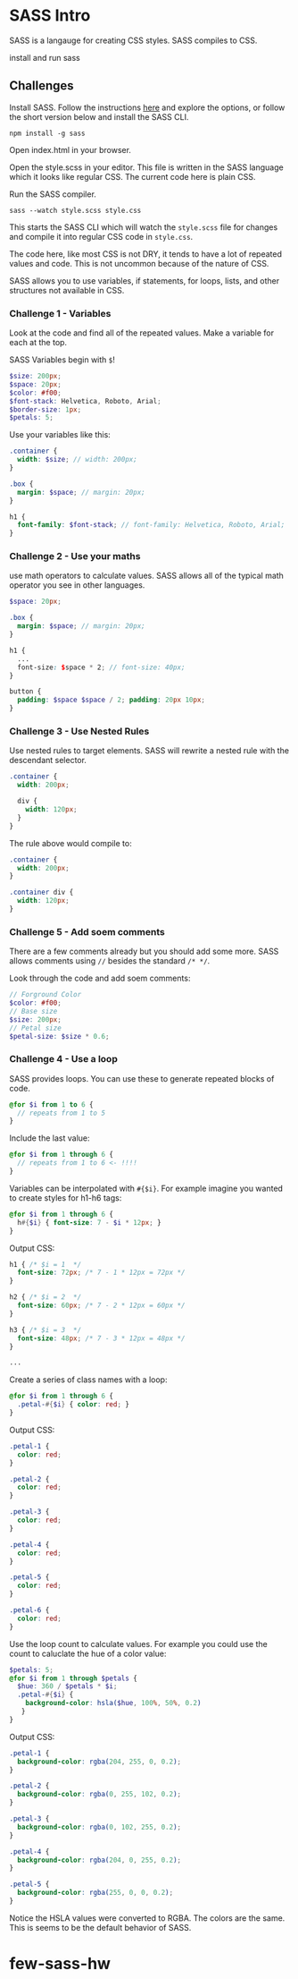 # SASS Intro

SASS is a langauge for creating CSS styles. SASS compiles to CSS.

install and run sass

## Challenges 

Install SASS. Follow the instructions [here](https://sass-lang.com/install) and explore the options, or follow the short version below and install the SASS CLI. 

`npm install -g sass`

Open index.html in your browser. 

Open the style.scss in your editor. This file is written in the SASS language which it looks like regular CSS. The current code here is plain CSS. 

Run the SASS compiler. 

`sass --watch style.scss style.css`

This starts the SASS CLI which will watch the `style.scss` file for changes and compile it into regular CSS code in `style.css`. 

The code here, like most CSS is not DRY, it tends to have a lot of repeated values and code. This is not uncommon because of the nature of CSS. 

SASS allows you to use variables, if statements, for loops, lists, and other structures not available in CSS.

### Challenge 1 - Variables

Look at the code and find all of the repeated values. Make a variable for each at the top.

SASS Variables begin with `$`!

```SCSS
$size: 200px;
$space: 20px;
$color: #f00;
$font-stack: Helvetica, Roboto, Arial;
$border-size: 1px;
$petals: 5;
```

Use your variables like this: 

```SCSS
.container {
  width: $size; // width: 200px;
}

.box {
  margin: $space; // margin: 20px;
}

h1 {
  font-family: $font-stack; // font-family: Helvetica, Roboto, Arial;
}
```

### Challenge 2 - Use your maths

use math operators to calculate values. SASS allows all of the typical math operator you see in other languages. 

```SCSS
$space: 20px;

.box {
  margin: $space; // margin: 20px;
}

h1 {
  ...
  font-size: $space * 2; // font-size: 40px;
}

button {
  padding: $space $space / 2; padding: 20px 10px;
}
```

### Challenge 3 - Use Nested Rules

Use nested rules to target elements. SASS will rewrite a nested rule with the descendant selector. 

```SCSS
.container {
  width: 200px;

  div {
    width: 120px;
  }
}
```

The rule above would compile to: 

```CSS
.container {
  width: 200px;
}

.container div {
  width: 120px;
}
```

### Challenge 5 - Add soem comments 

There are a few comments already but you should add some more. SASS allows comments using `//` besides the standard `/* */`.

Look through the code and add soem comments: 

```SCSS
// Forground Color
$color: #f00;
// Base size
$size: 200px;
// Petal size
$petal-size: $size * 0.6;
```

### Challenge 4 - Use a loop

SASS provides loops. You can use these to generate repeated blocks of code. 

```SCSS
@for $i from 1 to 6 {
  // repeats from 1 to 5
}
```

Include the last value: 

```SCSS
@for $i from 1 through 6 {
  // repeats from 1 to 6 <- !!!!
}
```

Variables can be interpolated with `#{$i}`. For example imagine you wanted to create styles for h1-h6 tags: 

```SCSS
@for $i from 1 through 6 {
  h#{$i} { font-size: 7 - $i * 12px; }
}
```

Output CSS: 

```CSS
h1 { /* $i = 1  */
  font-size: 72px; /* 7 - 1 * 12px = 72px */
}

h2 { /* $i = 2  */
  font-size: 60px; /* 7 - 2 * 12px = 60px */
}

h3 { /* $i = 3  */
  font-size: 48px; /* 7 - 3 * 12px = 48px */
}

...
```

Create a series of class names with a loop: 

```SCSS
@for $i from 1 through 6 {
  .petal-#{$i} { color: red; }
}
```

Output CSS: 

```CSS
.petal-1 {
  color: red;
}

.petal-2 {
  color: red;
}

.petal-3 {
  color: red;
}

.petal-4 {
  color: red;
}

.petal-5 {
  color: red;
}

.petal-6 {
  color: red;
}
```

Use the loop count to calculate values. For example you could use the count to caluclate the hue of a color value: 

```SCSS
$petals: 5;
@for $i from 1 through $petals {
  $hue: 360 / $petals * $i;
  .petal-#{$i} { 
    background-color: hsla($hue, 100%, 50%, 0.2)
   }
}
```

Output CSS:

```CSS
.petal-1 {
  background-color: rgba(204, 255, 0, 0.2);
}

.petal-2 {
  background-color: rgba(0, 255, 102, 0.2);
}

.petal-3 {
  background-color: rgba(0, 102, 255, 0.2);
}

.petal-4 {
  background-color: rgba(204, 0, 255, 0.2);
}

.petal-5 {
  background-color: rgba(255, 0, 0, 0.2);
}
```

Notice the HSLA values were converted to RGBA. The colors are the same. This is seems to be the default behavior of SASS. 

# few-sass-hw

